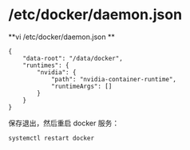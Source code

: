 # /etc/docker/daemon.json

**vi /etc/docker/daemon.json **
```
{
    "data-root": "/data/docker",
    "runtimes": {
        "nvidia": {
            "path": "nvidia-container-runtime",
            "runtimeArgs": []
        }
    }
}
```

保存退出，然后重启 docker 服务：
```
systemctl restart docker
```
